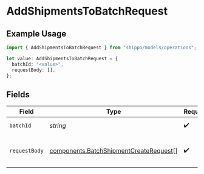 # AddShipmentsToBatchRequest

## Example Usage

```typescript
import { AddShipmentsToBatchRequest } from "shippo/models/operations";

let value: AddShipmentsToBatchRequest = {
  batchId: "<value>",
  requestBody: [],
};
```

## Fields

| Field                                                                                            | Type                                                                                             | Required                                                                                         | Description                                                                                      |
| ------------------------------------------------------------------------------------------------ | ------------------------------------------------------------------------------------------------ | ------------------------------------------------------------------------------------------------ | ------------------------------------------------------------------------------------------------ |
| `batchId`                                                                                        | *string*                                                                                         | :heavy_check_mark:                                                                               | Object ID of the batch                                                                           |
| `requestBody`                                                                                    | [components.BatchShipmentCreateRequest](../../models/components/batchshipmentcreaterequest.md)[] | :heavy_check_mark:                                                                               | Array of shipments to add to the batch                                                           |